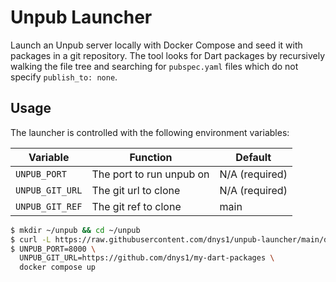 # Unpub Launcher

Launch an Unpub server locally with Docker Compose and seed it with packages in a git repository. The tool looks for Dart packages by recursively walking the file tree and searching for `pubspec.yaml` files which do not specify `publish_to: none`.

## Usage

The launcher is controlled with the following environment variables:

| Variable | Function | Default |
| -------- | -------- | ------- |
| `UNPUB_PORT` | The port to run unpub on | N/A (required) |
| `UNPUB_GIT_URL` | The git url to clone | N/A (required) |
| `UNPUB_GIT_REF` | The git ref to clone | main |

```bash
$ mkdir ~/unpub && cd ~/unpub
$ curl -L https://raw.githubusercontent.com/dnys1/unpub-launcher/main/docker/latest/docker-compose.yml -o docker-compose.yml
$ UNPUB_PORT=8000 \
  UNPUB_GIT_URL=https://github.com/dnys1/my-dart-packages \
  docker compose up
```